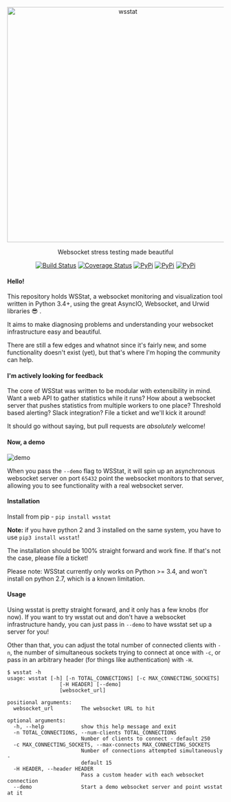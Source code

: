 <p align="center">
  <a href="https://pypi.python.org/pypi/wsstat/">
    <img alt="wsstat" src="https://cloud.githubusercontent.com/assets/1072598/19067433/0657350a-89d3-11e6-92ef-9e20fd8245ac.png" width="546">
  </a>
</p>

<p align="center">
  Websocket stress testing made beautiful
</p>

<p align="center">
    <a href="https://travis-ci.org/Fitblip/wsstat"><img src="https://travis-ci.org/Fitblip/wsstat.svg?branch=master" alt="Build Status" data-canonical-src="https://travis-ci.org/Fitblip/wsstat.svg?branch=master" style="max-width:100%;"></a>
    <a href="https://coveralls.io/github/Fitblip/wsstat?branch=master"><img src="https://coveralls.io/repos/github/Fitblip/wsstat/badge.svg?branch=master" alt="Coverage Status" data-canonical-src="https://coveralls.io/repos/github/Fitblip/wsstat/badge.svg?branch=master" style="max-width:100%;"></a>
    <a href="https://pypi.python.org/pypi/wsstat/"><img src="https://img.shields.io/pypi/v/wsstat.svg" alt="PyPi" data-canonical-src="https://img.shields.io/pypi/v/wsstat.svg" style="max-width:100%;"></a>
    <a href="https://pypi.python.org/pypi/wsstat/"><img src="https://img.shields.io/pypi/l/wsstat.svg" alt="PyPi" data-canonical-src="https://img.shields.io/pypi/l/wsstat.svg" style="max-width:100%;"></a>
    <a href="https://pypi.python.org/pypi/wsstat/"><img src="https://img.shields.io/pypi/pyversions/wsstat.svg" alt="PyPi" data-canonical-src="https://img.shields.io/pypi/pyversions/wsstat.svg" style="max-width:100%;"></a>
</p>

#### Hello!

This repository holds WSStat, a websocket monitoring and visualization tool written in Python 3.4+, using the great AsyncIO, Websocket, and Urwid libraries 😎 .

It aims to make diagnosing problems and understanding your websocket infrastructure easy and beautiful.

There are still a few edges and whatnot since it's fairly new, and some functionality doesn't exist (yet), but that's where I'm hoping the community can help.

#### I'm actively looking for feedback

The core of WSStat was written to be modular with extensibility in mind. Want a web API to gather statistics while it runs? How about a websocket server that pushes statistics from multiple workers to one place? Threshold based alerting? Slack integration? File a ticket and we'll kick it around!

It should go without saying, but pull requests are *absolutely* welcome!

#### Now, a demo

![demo](https://cloud.githubusercontent.com/assets/1072598/22418901/d9f2d00e-e68f-11e6-9443-7fdd9a23ba01.gif)

When you pass the `--demo` flag to WSStat, it will spin up an asynchronous websocket server on port `65432` point the websocket monitors to that server, allowing you to see functionality with a real websocket server.

#### Installation
Install from pip - `pip install wsstat`

**Note:** if you have python 2 and 3 installed on the same system, you have to use `pip3 install wsstat`!

The installation should be 100% straight forward and work fine. If that's not the case, please file a ticket!

Please note: WSStat currently only works on Python >= 3.4, and won't install on python 2.7, which is a known limitation.

#### Usage

Using wsstat is pretty straight forward, and it only has a few knobs (for now). If you want to try wsstat out and don't have a websocket infrastructure handy, you can just pass in `--demo` to have wsstat set up a server for you!

Other than that, you can adjust the total number of connected clients with `-n`, the number of simultaneous sockets trying to connect at once with `-c`, or pass in an arbitrary header (for things like authentication) with `-H`.

```
$ wsstat -h
usage: wsstat [-h] [-n TOTAL_CONNECTIONS] [-c MAX_CONNECTING_SOCKETS]
                 [-H HEADER] [--demo]
                 [websocket_url]

positional arguments:
  websocket_url         The websocket URL to hit

optional arguments:
  -h, --help            show this help message and exit
  -n TOTAL_CONNECTIONS, --num-clients TOTAL_CONNECTIONS
                        Number of clients to connect - default 250
  -c MAX_CONNECTING_SOCKETS, --max-connects MAX_CONNECTING_SOCKETS
                        Number of connections attempted simultaneously -
                        default 15
  -H HEADER, --header HEADER
                        Pass a custom header with each websocket connection
  --demo                Start a demo websocket server and point wsstat at it
```
